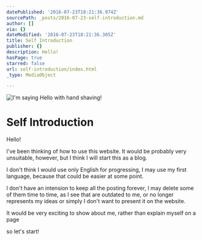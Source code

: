 ```yaml
---
datePublished: '2016-07-23T18:21:36.974Z'
sourcePath: _posts/2016-07-23-self-introduction.md
author: []
via: {}
dateModified: '2016-07-23T18:21:36.305Z'
title: Self Introduction
publisher: {}
description: Hello!
hasPage: true
starred: false
url: self-introduction/index.html
_type: MediaObject

---
```

![I'm saying Hello with hand shaving!](https://the-grid-user-content.s3-us-west-2.amazonaws.com/8d2e9356-d876-4883-9ff0-22b02b0a1380.jpg)

# Self Introduction

Hello!

I've been thinking of how to use this website. It would be probably very unsuitable, however, but I think I will start this as a blog.

I don't think I would use only English for progressing, I may use my first language, because that could be easier at some point.

I don't have an intension to keep all the posting forever, I may delete some of them time to time, as I see that are outdated to me, or no longer represents my ideas or simply I don't want to present it on the website.

It would be very exciting to show about me, rather than explain myself on a page

so let's start!